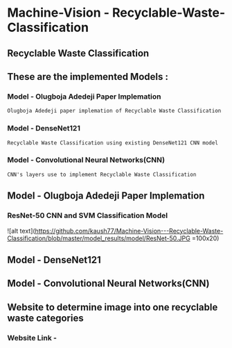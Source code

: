 # Machine-Vision - Recyclable-Waste-Classification

## Recyclable Waste Classification

## These are the implemented Models :

  ### Model - Olugboja Adedeji Paper Implemation
    Olugboja Adedeji paper implemation of Recyclable Waste Classification  

  ### Model - DenseNet121
    Recyclable Waste Classification using existing DenseNet121 CNN model  

  ### Model - Convolutional Neural Networks(CNN)
    CNN's layers use to implement Recyclable Waste Classification
 
 
 ## Model - Olugboja Adedeji Paper Implemation
 
  ### ResNet-50 CNN and SVM Classification Model
  
  ![alt text](https://github.com/kaush77/Machine-Vision---Recyclable-Waste-Classification/blob/master/model_results/model/ResNet-50.JPG =100x20)
 
 ## Model - DenseNet121
 
 ## Model - Convolutional Neural Networks(CNN)



## Website to determine image into one recyclable waste categories
  ### Website Link - 

